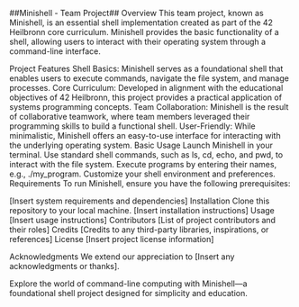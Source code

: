 
##Minishell - Team Project##
Overview
This team project, known as Minishell, is an essential shell implementation created as part of the 42 Heilbronn core curriculum. Minishell provides the basic functionality of a shell, allowing users to interact with their operating system through a command-line interface.

Project Features
Shell Basics: Minishell serves as a foundational shell that enables users to execute commands, navigate the file system, and manage processes.
Core Curriculum: Developed in alignment with the educational objectives of 42 Heilbronn, this project provides a practical application of systems programming concepts.
Team Collaboration: Minishell is the result of collaborative teamwork, where team members leveraged their programming skills to build a functional shell.
User-Friendly: While minimalistic, Minishell offers an easy-to-use interface for interacting with the underlying operating system.
Basic Usage
Launch Minishell in your terminal.
Use standard shell commands, such as ls, cd, echo, and pwd, to interact with the file system.
Execute programs by entering their names, e.g., ./my_program.
Customize your shell environment and preferences.
Requirements
To run Minishell, ensure you have the following prerequisites:

[Insert system requirements and dependencies]
Installation
Clone this repository to your local machine.
[Insert installation instructions]
Usage
[Insert usage instructions]
Contributors
[List of project contributors and their roles]
Credits
[Credits to any third-party libraries, inspirations, or references]
License
[Insert project license information]

Acknowledgments
We extend our appreciation to [Insert any acknowledgments or thanks].

Explore the world of command-line computing with Minishell—a foundational shell project designed for simplicity and education.
